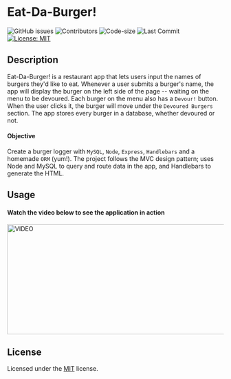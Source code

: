 # Eat-Da-Burger!

![GitHub issues](https://img.shields.io/github/issues-raw/Lagbana/burger) ![Contributors](https://img.shields.io/github/contributors/Lagbana/burger) ![Code-size](https://img.shields.io/github/languages/code-size/Lagbana/burger) ![Last Commit](https://img.shields.io/github/last-commit/Lagbana/burger) [![License: MIT](https://img.shields.io/badge/License-MIT-yellow.svg)](https://opensource.org/licenses/MIT)

## Description
Eat-Da-Burger! is a restaurant app that lets users input the names of burgers they'd like to eat. Whenever a user submits a burger's name, the app will display the burger on the left side of the page -- waiting on the menu to be devoured. Each burger on the menu also has a `Devour!` button. When the user clicks it, the burger will move under the `Devoured Burgers` section. The app stores every burger in a database, whether devoured or not.

#### Objective
Create a burger logger with `MySQL`, `Node`, `Express`, `Handlebars` and a homemade `ORM` (yum!). The project follows the MVC design pattern; uses Node and MySQL to query and route data in the app, and Handlebars to generate the HTML. 


## Usage
#### Watch the video below to see the application in action

<a href="https://www.screencast.com/t/DUtaOyzjtx" target="_blank">
<img src="https://content.screencast.com/users/Larry2846/folders/Default/media/9a5a559f-0b5c-4a07-8a3f-86251c83e602/LWR_Recording.png" alt="VIDEO" width="546px" height="256px" /></a>



## License
Licensed under the [MIT](https://choosealicense.com/licenses/mit/) license.
